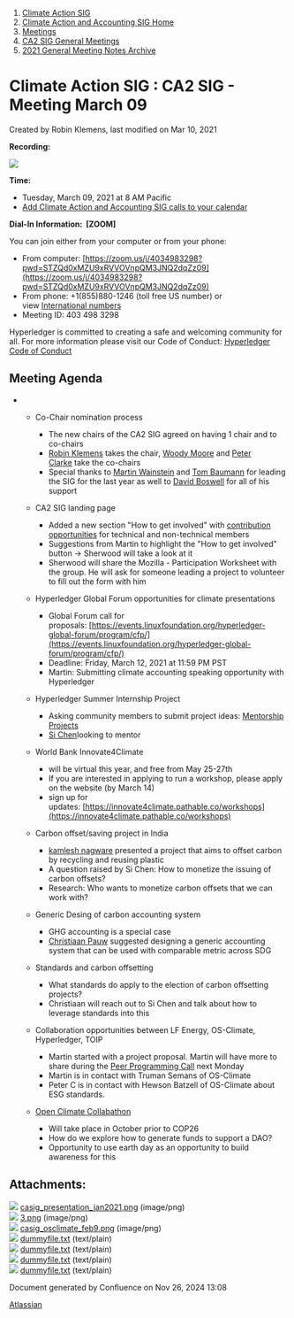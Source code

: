 1. [Climate Action SIG](index.html)
2. [Climate Action and Accounting SIG Home](Climate-Action-and-Accounting-SIG-Home_19005445.html)
3. [Meetings](Meetings_19005583.html)
4. [CA2 SIG General Meetings](CA2-SIG-General-Meetings_19006785.html)
5. [2021 General Meeting Notes Archive](2021-General-Meeting-Notes-Archive_19006648.html)

# Climate Action SIG : CA2 SIG - Meeting March 09

Created by Robin Klemens, last modified on Mar 10, 2021

**Recording:**

**![](plugins/servlet/confluence/placeholder/unknown-attachment)**

**Time:**

- Tuesday, March 09, 2021 at 8 AM Pacific
- [Add Climate Action and Accounting SIG calls to your calendar](https://lists.hyperledger.org/g/climate-sig/ics/invite.ics?repeatid=24572)

**Dial-In Information:  \[ZOOM]**

You can join either from your computer or from your phone:

- From computer: [https://zoom.us/j/4034983298?pwd=STZQd0xMZU9xRVVOVnpQM3JNQ2dqZz09](https://zoom.us/j/4034983298?pwd=STZQd0xMZU9xRVVOVnpQM3JNQ2dqZz09)
- From phone: +1(855)880-1246 (toll free US number) or view [International numbers](https://zoom.us/u/bAaJoyznp)
- Meeting ID: 403 498 3298

Hyperledger is committed to creating a safe and welcoming community for all. For more information please visit our Code of Conduct: [Hyperledger Code of Conduct](https://lf-hyperledger.atlassian.net/wiki/display/HYP/Hyperledger+Code+of+Conduct)

## **Meeting Agenda**

- - Co-Chair nomination process
    
    - The new chairs of the CA2 SIG agreed on having 1 chair and to co-chairs
    - [Robin Klemens](https://lf-hyperledger.atlassian.net/wiki/people/5b068694a595df5d0a165a66?ref=confluence) takes the chair, [Woody Moore](https://lf-hyperledger.atlassian.net/wiki/people/70121:310f5eae-a11b-435a-ae52-42b0a796fe0b?ref=confluence) and [Peter Clarke](https://lf-hyperledger.atlassian.net/wiki/people/712020:60bfd6da-d2f5-49c6-9f1f-9cd229b0be69?ref=confluence) take the co-chairs
    - Special thanks to [Martin Wainstein](https://lf-hyperledger.atlassian.net/wiki/people/5af98bd1e608115790242590?ref=confluence) and [Tom Baumann](https://lf-hyperledger.atlassian.net/wiki/people/712020:14d5259a-b44f-4c1b-b62a-c61d0d32a595?ref=confluence) for leading the SIG for the last year as well to [David Boswell](https://lf-hyperledger.atlassian.net/wiki/people/70121:0a14f738-3039-421f-a6a9-a83d19f23227?ref=confluence) for all of his support
  - CA2 SIG landing page
    
    - Added a new section "How to get involved" with [contribution opportunities](https://lf-hyperledger.atlassian.net/wiki/display/CASIG/Contribution+Opportunities) for technical and non-technical members
    - Suggestions from Martin to highlight the "How to get involved" button → Sherwood will take a look at it
    - Sherwood will share the Mozilla - Participation Worksheet with the group. He will ask for someone leading a project to volunteer to fill out the form with him
  - Hyperledger Global Forum opportunities for climate presentations
    
    - Global Forum call for proposals: [https://events.linuxfoundation.org/hyperledger-global-forum/program/cfp/](https://events.linuxfoundation.org/hyperledger-global-forum/program/cfp/)
    - Deadline: Friday, March 12, 2021 at 11:59 PM PST
    - Martin: Submitting climate accounting speaking opportunity with Hyperledger
  - Hyperledger Summer Internship Project
    
    - Asking community members to submit project ideas: [Mentorship Projects](https://lf-hyperledger.atlassian.net/wiki/spaces/INTERN/pages/21954604/Mentorship+Projects)
    - [Si Chen](https://lf-hyperledger.atlassian.net/wiki/people/557058:c49c10c4-25bf-4187-b582-b521c3c33223?ref=confluence)looking to mentor
  - World Bank Innovate4Climate
    
    - will be virtual this year, and free from May 25-27th
    - If you are interested in applying to run a workshop, please apply on the website (by March 14)
    - sign up for updates: [https://innovate4climate.pathable.co/workshops](https://innovate4climate.pathable.co/workshops)
  - Carbon offset/saving project in India
    
    - [kamlesh nagware](https://lf-hyperledger.atlassian.net/wiki/people/557058:8e1fc425-f938-4b39-ad13-9cd8b0ddde52?ref=confluence) presented a project that aims to offset carbon by recycling and reusing plastic
    - A question raised by Si Chen: How to monetize the issuing of carbon offsets?
    - Research: Who wants to monetize carbon offsets that we can work with?
  - Generic Desing of carbon accounting system
    
    - GHG accounting is a special case
    - [Christiaan Pauw](https://lf-hyperledger.atlassian.net/wiki/people/5d7546015a4d810d2c4dc927?ref=confluence) suggested designing a generic accounting system that can be used with comparable metric across SDG
  - Standards and carbon offsetting
    
    - What standards do apply to the election of carbon offsetting projects?
    - Christiaan will reach out to Si Chen and talk about how to leverage standards into this
  - Collaboration opportunities between LF Energy, OS-Climate, Hyperledger, TOIP
    
    - Martin started with a project proposal. Martin will have more to share during the [Peer Programming Call](https://lists.hyperledger.org/g/climate-sig/viewevent?repeatid=31581&eventid=1024320&calstart=2021-03-15) next Monday
    - Martin is in contact with Truman Semans of OS-Climate
    - Peter C is in contact with Hewson Batzell of OS-Climate about ESG standards.
  - [Open Climate Collabathon](https://www.collabathon.openclimate.earth/)
    
    - Will take place in October prior to COP26
    - How do we explore how to generate funds to support a DAO?
    - Opportunity to use earth day as an opportunity to build awareness for this

## Attachments:

![](images/icons/bullet_blue.gif) [casig\_presentation\_jan2021.png](attachments/19006873/19006876.png) (image/png)  
![](images/icons/bullet_blue.gif) [3.png](attachments/19006873/19006878.png) (image/png)  
![](images/icons/bullet_blue.gif) [casig\_osclimate\_feb9.png](attachments/19006873/19006875.png) (image/png)  
![](images/icons/bullet_blue.gif) [dummyfile.txt](attachments/19006873/19006874.txt) (text/plain)  
![](images/icons/bullet_blue.gif) [dummyfile.txt](attachments/19006873/19006877.txt) (text/plain)  
![](images/icons/bullet_blue.gif) [dummyfile.txt](attachments/19006873/19006879.txt) (text/plain)  
![](images/icons/bullet_blue.gif) [dummyfile.txt](attachments/19006873/19006880.txt) (text/plain)

Document generated by Confluence on Nov 26, 2024 13:08

[Atlassian](http://www.atlassian.com/)
